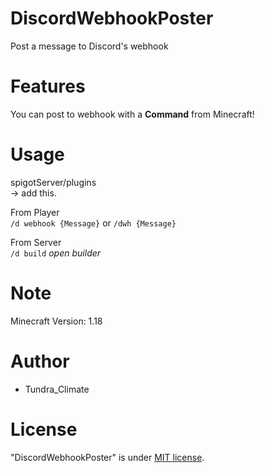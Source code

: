 # DiscordWebhookPoster
Post a message to Discord's webhook

# Features

You can post to webhook with a **Command** from Minecraft!  

# Usage

spigotServer/plugins  
-> add this.

From Player  
`/d webhook {Message}` or `/dwh {Message}`

From Server  
`/d build` *open builder*

# Note

Minecraft Version: 1.18  

# Author

* Tundra_Climate

# License

"DiscordWebhookPoster" is under [MIT license](https://en.wikipedia.org/wiki/MIT_License).

